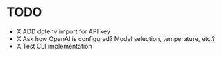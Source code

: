 # TODO
* X ADD dotenv import for API key
* X Ask how OpenAI is configured? Model selection, temperature, etc.?
* X Test CLI implementation